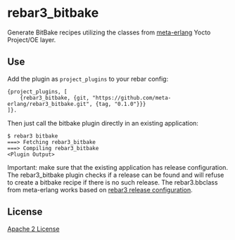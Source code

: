 # rebar3_bitbake

Generate BitBake recipes utilizing the classes from [meta-erlang](https://github.com/meta-erlang/meta-erlang) Yocto Project/OE layer.


## Use

Add the plugin as `project_plugins` to your rebar config:

    {project_plugins, [
        {rebar3_bitbake, {git, "https://github.com/meta-erlang/rebar3_bitbake.git", {tag, "0.1.0"}}}
    ]}.

Then just call the bitbake plugin directly in an existing application:


    $ rebar3 bitbake
    ===> Fetching rebar3_bitbake
    ===> Compiling rebar3_bitbake
    <Plugin Output>

Important: make sure that the existing application has release configuration. The rebar3_bitbake plugin checks if a release can be found and will refuse to create a bitbake recipe if there is no such release. The rebar3.bbclass from meta-erlang works based on [rebar3 release configuration](http://rebar3.org/docs/deployment/releases/).


## License

[Apache 2 License](https://github.com/meta-erlang/rebar3_bitbake/LICENSE)